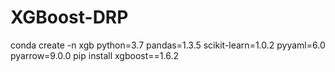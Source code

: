 # XGBoost-DRP

conda create -n xgb python=3.7
pandas=1.3.5
scikit-learn=1.0.2
pyyaml=6.0
pyarrow=9.0.0
pip install xgboost==1.6.2